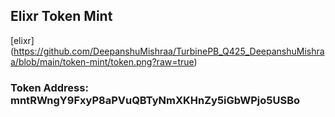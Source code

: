 ## Elixr Token Mint

[elixr] (https://github.com/DeepanshuMishraa/TurbinePB_Q425_DeepanshuMishraa/blob/main/token-mint/token.png?raw=true)

### Token Address: mntRWngY9FxyP8aPVuQBTyNmXKHnZy5iGbWPjo5USBo
